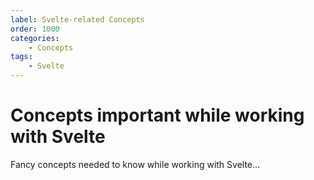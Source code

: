 ```yaml
---
label: Svelte-related Concepts
order: 1000
categories:
    - Concepts
tags:
    - Svelte
---
```

# Concepts important while working with Svelte

Fancy concepts needed to know while working with Svelte...